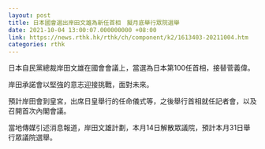 ```yaml
---
layout: post
title: 日本國會選出岸田文雄為新任首相　擬月底舉行眾院選舉
date: 2021-10-04 13:00:07.000000000 +08:00
link: https://news.rthk.hk/rthk/ch/component/k2/1613403-20211004.htm
categories: rthk
---
```


日本自民黨總裁岸田文雄在國會會議上，當選為日本第100任首相，接替菅義偉。

岸田承諾會以堅強的意志迎接挑戰，面對未來。

預計岸田會到皇宮，出席日皇舉行的任命儀式等，之後舉行首相就任記者會，以及召開首次內閣會議。 

當地傳媒引述消息報道，岸田文雄計劃，本月14日解散眾議院，預計本月31日舉行眾議院選舉。
